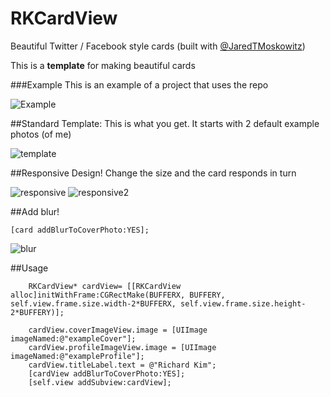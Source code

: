 RKCardView
==========
Beautiful Twitter / Facebook style cards (built with [@JaredTMoskowitz](https://twitter.com/jaredtmoskowitz))

This is a **template** for making beautiful cards

###Example
This is an example of a project that uses the repo

![Example](http://i.imgur.com/YVaSExwl.png)

##Standard Template:
This is what you get.  It starts with 2 default example photos (of me)

![template](http://i.imgur.com/shA68PXl.png)

##Responsive Design!
Change the size and the card responds in turn

![responsive](http://i.imgur.com/KmG01Kql.png)
![responsive2](http://i.imgur.com/YVKSVvdl.png)

##Add blur!
```objc
[card addBlurToCoverPhoto:YES];
```
![blur](http://i.imgur.com/gA6Ahrdl.png)

##Usage
```obj-c
    RKCardView* cardView= [[RKCardView alloc]initWithFrame:CGRectMake(BUFFERX, BUFFERY, self.view.frame.size.width-2*BUFFERX, self.view.frame.size.height-2*BUFFERY)];
    
    cardView.coverImageView.image = [UIImage imageNamed:@"exampleCover"];
    cardView.profileImageView.image = [UIImage imageNamed:@"exampleProfile"];
    cardView.titleLabel.text = @"Richard Kim";
    [cardView addBlurToCoverPhoto:YES];
    [self.view addSubview:cardView];
```
